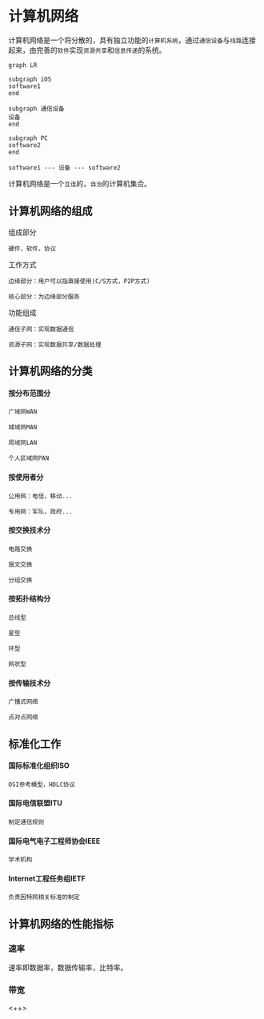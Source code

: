 # 计算机网络

计算机网络是一个将分散的，具有独立功能的`计算机系统`，通过`通信设备`与`线路`连接起来，由完善的`软件`实现`资源共享`和`信息传递`的系统。

```mermaid
graph LR

subgraph iOS
software1
end

subgraph 通信设备
设备
end

subgraph PC
software2
end

software1 --- 设备 --- software2
```

计算机网络是一个`互连`的，`自治`的计算机集合。

## 计算机网络的组成

组成部分

```
硬件，软件，协议
```

工作方式

```
边缘部分：用户可以指直接使用(C/S方式，P2P方式)

核心部分：为边缘部分服务
```

功能组成

```
通信子网：实现数据通信

资源子网：实现数据共享/数据处理
```

## 计算机网络的分类

#### 按分布范围分

```
广域网WAN

城域网MAN

局域网LAN

个人区域网PAN
```

#### 按使用者分

```
公用网：电信，移动...

专用网：军队，政府...
```

#### 按交换技术分

```
电路交换

报文交换

分组交换
```

#### 按拓扑结构分

```
总线型

星型

环型

网状型
```

#### 按传输技术分

```
广播式网络

点对点网络
```

## 标准化工作

#### 国际标准化组织ISO

```
OSI参考模型，HDLC协议
```

#### 国际电信联盟ITU

```
制定通信规则
```

#### 国际电气电子工程师协会IEEE

```
学术机构
```

#### Internet工程任务组IETF

```
负责因特网相关标准的制定
```

## 计算机网络的性能指标

### 速率

速率即数据率，数据传输率，比特率。

### 带宽

<++>



























